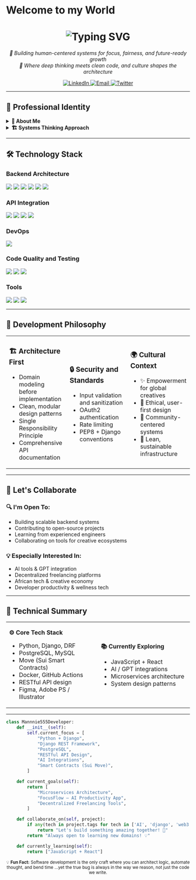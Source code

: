 # Welcome to my World

<!-- Header Section with Dynamic Typing Effect -->
<div align="center">
  <h1>
    <img src="https://readme-typing-svg.herokuapp.com?font=Fira+Code&size=16&duration=3000&pause=1000&color=18BB00&background=FFFFFF00&center=true&vCenter=true&width=600&height=65&lines=Hi+I'm+mannnie55;Backend+Engineer+%7C+AI+Builder+%7C+System+Thinker;Code+with+Clarity%2C+Scale+with+Purpose." alt="Typing SVG" />
  </h1>

  <!-- Professional Tagline -->
  <p align="center">
    <em>🧠 Building human-centered systems for focus, fairness, and future-ready growth</em><br>
    <em>🔧 Where deep thinking meets clean code, and culture shapes the architecture</em>
  </p>

  <!-- Contact & Social Links -->
  <p align="center">
    <a href="https://www.linkedin.com/in/nnamdiogbonna/" target="_blank" rel="noopener noreferrer">
      <img src="https://img.shields.io/badge/LinkedIn-0077B5?style=for-the-badge&logo=linkedin&logoColor=white" alt="LinkedIn"/>
    </a>
    <a href="mailto:mannnie55@gmail.com" target="_blank" rel="noopener noreferrer">
      <img src="https://img.shields.io/badge/Email-D14836?style=for-the-badge&logo=gmail&logoColor=white" alt="Email"/>
    </a>
    <a href="https://x.com/mannnie55" target="_blank" rel="noopener noreferrer">
      <img src="https://img.shields.io/badge/Twitter-1DA1F2?style=for-the-badge&logo=twitter&logoColor=white" alt="Twitter"/>
    </a>
  </p>
</div>

---

## 💼 **Professional Identity**

<details>
<summary><b>👤 About Me</b></summary>

> *"I'm 100% always curious."*

- **Background:** Graphics design, UI/UX, comic editing
- **Specialty:** Backend engineering (Django, APIs, databases)
- **Passion:** Creativity, clean architecture, and systems that empower people

</details>

<details>
<summary><b>🏗️ Systems Thinking Approach</b></summary>
<br>

**Core Principles:**
- **Domain Modeling First:** Understand the problem deeply before implementation
- **Outcome-Oriented Planning:** Begin with the end goal, align every step
- **Cultural Context:** Build with lived experience and empathy
- **Ethical Design:** Systems should protect and empower creators, not exploit them

</details>

---

## 🛠️ **Technology Stack**

### **Backend Architecture**
<p align="left">
  <img src="https://img.shields.io/badge/Python-3776AB?style=for-the-badge&logo=python&logoColor=white"/>
  <img src="https://img.shields.io/badge/Django-092E20?style=for-the-badge&logo=django&logoColor=white"/>
  <img src="https://img.shields.io/badge/PostgreSQL-316192?style=for-the-badge&logo=postgresql&logoColor=white"/>
  <img src="https://img.shields.io/badge/MySQL-4479A1?style=for-the-badge&logo=mysql&logoColor=white"/>
  <img src="https://img.shields.io/badge/Redis-DC382D?style=for-the-badge&logo=redis&logoColor=white"/>
  <img src="https://img.shields.io/badge/Docker-2496ED?style=for-the-badge&logo=docker&logoColor=white"/>
</p>

### **API Integration**
<p align="left">
  <img src="https://img.shields.io/badge/Postman-FF6C37?style=for-the-badge&logo=postman&logoColor=white"/>
  <img src="https://img.shields.io/badge/Django_REST-ff1709?style=for-the-badge&logo=django&logoColor=white&labelColor=gray"/>
  <img src="https://img.shields.io/badge/GraphQL-E10098?style=for-the-badge&logo=graphql&logoColor=white"/>
  <img src="https://img.shields.io/badge/OpenAPI-6BA539?style=for-the-badge&logo=openapi-initiative&logoColor=white"/>
</p>

### **DevOps**
<p align="left">
  <img src="https://img.shields.io/badge/GitHub_Actions-2088FF?style=for-the-badge&logo=github-actions&logoColor=white"/>
</p>

### **Code Quality and Testing**
<p align="left">
  <img src="https://img.shields.io/badge/Ruff-D7FF64?style=for-the-badge&logo=ruff&logoColor=black"/>
  <img src="https://img.shields.io/badge/Black-000000?style=for-the-badge&logo=black&logoColor=white"/>
  <img src="https://img.shields.io/badge/pytest-0A9EDC?style=for-the-badge&logo=pytest&logoColor=white"/>
</p>

### **Tools**
<p align="left">
  <img src="https://img.shields.io/badge/Git-F05032?style=for-the-badge&logo=git&logoColor=white"/>
  <img src="https://img.shields.io/badge/GitHub-181717?style=for-the-badge&logo=github&logoColor=white"/>
  <img src="https://img.shields.io/badge/VS_Code-007ACC?style=for-the-badge&logo=visual-studio-code&logoColor=white"/>
</p>

---

## 🎯 **Development Philosophy**

<table>
<tr>
<td width="33%">

### 🏗️ Architecture First
- Domain modeling before implementation  
- Clean, modular design patterns  
- Single Responsibility Principle  
- Comprehensive API documentation  

</td>
<td width="33%">

### 🔒 Security and Standards
- Input validation and sanitization  
- OAuth2 authentication  
- Rate limiting  
- PEP8 + Django conventions  

</td>
<td width="34%">

### 🌍 Cultural Context
- ✨ Empowerment for global creatives  
- 🔐 Ethical, user-first design  
- 🤝 Community-centered systems  
- 🧱 Lean, sustainable infrastructure  

</td>
</tr>
</table>

---

## 🤝 **Let's Collaborate**

<div align="left">

### 🔍 I'm Open To:
- Building scalable backend systems  
- Contributing to open-source projects  
- Learning from experienced engineers  
- Collaborating on tools for creative ecosystems  

### 💡 Especially Interested In:
- AI tools & GPT integration  
- Decentralized freelancing platforms  
- African tech & creative economy  
- Developer productivity & wellness tech  

</div>

---

## 📖 Technical Summary

<table>
<tr>
<td width="50%">

**⚙️ Core Tech Stack**
- Python, Django, DRF  
- PostgreSQL, MySQL  
- Move (Sui Smart Contracts)  
- Docker, GitHub Actions  
- RESTful API design  
- Figma, Adobe PS / Illustrator  

</td>
<td width="50%">

**📚 Currently Exploring**
- JavaScript + React  
- AI / GPT integrations  
- Microservices architecture  
- System design patterns  

</td>
</tr>
</table>

---

```python
class Mannnie555Developer:
    def __init__(self):
        self.current_focus = [
            "Python + Django",
            "Django REST Framework",
            "PostgreSQL",
            "RESTful API Design",
            "AI Integrations",
            "Smart Contracts (Sui Move)",
        ]

    def current_goals(self):
        return [
            "Microservices Architecture",
            "FocusFlow – AI Productivity App",
            "Decentralized Freelancing Tools",
        ]

    def collaborate_on(self, project):
        if any(tech in project.tags for tech in ['AI', 'django', 'web3', 'python']):
            return "Let's build something amazing together! 🚀"
        return "Always open to learning new domains! 💡"

    def currently_learning(self):
        return ["JavaScript + React"]
```
<div align="center"> <sub>💡 <strong>Fun Fact:</strong> Software development is the only craft where you can architect logic, automate thought, and bend time ...yet the true bug is always in the way we reason, not just the code we write.</sub> </div>

